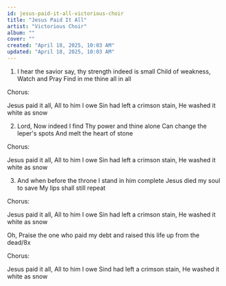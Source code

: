 ```yaml
---
id: jesus-paid-it-all-victorious-choir
title: "Jesus Paid It All"
artist: "Victorious Choir"
album: ""
cover: ""
created: "April 18, 2025, 10:03 AM"
updated: "April 18, 2025, 10:03 AM"
---
```


1. I hear the savior say, thy strength indeed is small
Child of weakness, Watch and Pray
Find in me thine all in all

Chorus:

Jesus paid it all, All to him I owe
Sin had left a crimson stain,
He washed it white as snow

2. Lord, Now indeed I find
Thy power and thine alone
Can change the leper's spots
And melt the heart of stone

Chorus:

Jesus paid it all, All to him I owe
Sin had left a crimson stain,
He washed it white as snow

3. And when before the throne 
I stand in him complete 
Jesus died my soul to save
My lips shall still repeat 

Chorus:

Jesus paid it all, All to him I owe
Sin had left a crimson stain,
He washed it white as snow

Oh, Praise the one who paid my debt and raised this life up from the dead/8x

Chorus:

Jesus paid it all, All to him I owe
Sind had left a crimson stain,
He washed it white as snow